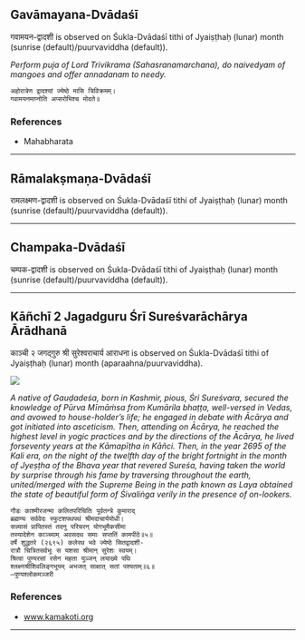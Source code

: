 ## Gavāmayana-Dvādaśī
गवामयन-द्वादशी is observed on Śukla-Dvādaśī tithi of Jyaiṣṭhaḥ (lunar) month (sunrise (default)/puurvaviddha (default)).

_Perform puja of Lord Trivikrama (Sahasranamarchana), do naivedyam of mangoes and offer annadanam to needy._

```
अहोरात्रेण द्वादश्यां ज्येष्ठे मासि त्रिविक्रमम्।
गवामयनमाप्नोति अप्सरोभिश्च मोदते॥
```
### References
* Mahabharata


---
## Rāmalakṣmaṇa-Dvādaśī
रामलक्ष्मण-द्वादशी is observed on Śukla-Dvādaśī tithi of Jyaiṣṭhaḥ (lunar) month (sunrise (default)/puurvaviddha (default)).



---
## Champaka-Dvādaśī
चम्पक-द्वादशी is observed on Śukla-Dvādaśī tithi of Jyaiṣṭhaḥ (lunar) month (sunrise (default)/puurvaviddha (default)).



---
## Kāñchī 2 Jagadguru Śrī Sureśvarāchārya Ārādhanā
काञ्ची २ जगद्गुरु श्री सुरेश्वराचार्य आराधना is observed on Śukla-Dvādaśī tithi of Jyaiṣṭhaḥ (lunar) month (aparaahna/puurvaviddha).

![](https://github.com/sanskrit-coders/jyotisha/blob/master/jyotisha/panchangam/temporal/festival/images/kanchi-jagadgurus/jagadguru-02.jpg)

_A native of Gauḍadeśa, born in Kashmir, pious, Śri Sureśvara, secured the knowledge of Pūrva Mīmāṁsa from Kumārila bhaṭṭa, well-versed in Vedas, and avowed to house-holder’s life; he engaged in debate with Ācārya and got initiated into asceticism. Then, attending on Ācārya, he reached the highest level in yogic practices and by the directions of the Ācārya, he lived forseventy years at the Kāmapīṭha in Kāñci. Then, in the year 2695 of the Kali era, on the night of the twelfth day of the bright fortnight in the month of Jyeṣṭha of the Bhava year that revered Sureśa, having taken the world by surprise through his fame by traversing throughout the earth, united/merged with the Supreme Being in the path known as Laya obtained the state of beautiful form of Śivaliṅga verily in the presence of on-lookers._

```
गौडः काश्मीरजन्मा कलितपरिचितिः पूर्वतन्त्रे कुमाराद्
ब्रह्मण्यः सर्ववेदः स्फुटशपथपथं श्रीमदाचार्ययोधी।
सन्न्यासं प्रापितस्तं तदनु परिचरन् योगभूमैकसीमा
तस्यादेशेन काञ्च्याम् अवसदथ समाः सप्ततिं कामपीठे॥५॥
वर्षे शुद्धतरे (२६९५) कलेरथ भवे ज्येष्ठे सितद्वादशी-
रात्रौ चित्रितसर्वभूः स यशसा श्रीमान् सुरेशः स्वयम्।
श्रित्वा पुण्यरसां रसेन महता युञ्जन् लयाख्ये पथि
श्लक्ष्णश्रीशिवलिङ्गभूयम् अभजत् साक्षात् सतां पश्यताम्॥६॥
—पुण्यश्लोकमञ्जरी
```
### References
* www.kamakoti.org


---
